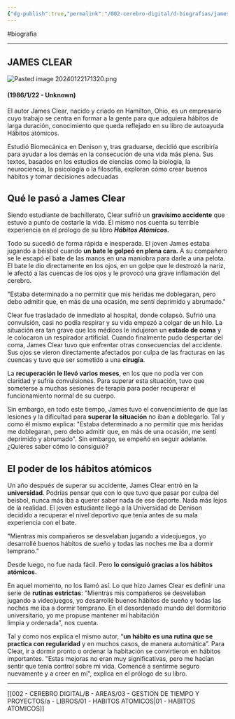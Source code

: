 ```yaml
---
{"dg-publish":true,"permalink":"/002-cerebro-digital/d-biografias/james-clear/"}
---
```


#biografia

---
## JAMES CLEAR
![Pasted image 20240122171320.png](/img/user/900%20-%20ANEXO/Pasted%20image%2020240122171320.png)
#### (1986/1/22 - Unknown)

El autor James Clear, nacido y criado en Hamilton, Ohio, es un empresario cuyo trabajo se centra en formar a la gente para que adquiera hábitos de larga duración, conocimiento que queda reflejado en su libro de autoayuda Hábitos atómicos.  
  
Estudió Biomecánica en Denison y, tras graduarse, decidió que escribiría para ayudar a los demás en la consecución de una vida más plena. Sus textos, basados en los estudios de ciencias como la biología, la neurociencia, la psicología o la filosofía, exploran cómo crear buenos hábitos y tomar decisiones adecuadas

## Qué le pasó a James Clear

Siendo estudiante de bachillerato, Clear sufrió un **gravísimo accidente** que estuvo a punto de costarle la vida. Él mismo nos cuenta su terrible experiencia en el prólogo de su libro **_Hábitos Atómicos._**

Todo su sucedió de forma rápida e inesperada. El joven James estaba jugando a béisbol cuando **un bate le golpeó en plena cara.** A su compañero se le escapó el bate de las manos en una maniobra para darle a una pelota. El bate le dio directamente en los ojos, en un golpe que le destrozó la nariz, le afectó a las cuencas de los ojos y le provocó una grave inflamación del cerebro.

"Estaba determinado a no permitir que mis heridas me doblegaran, pero debo admitir que, en más de una ocasión, me sentí deprimido y abrumado."

Clear fue trasladado de inmediato al hospital, donde colapsó. Sufrió una convulsión, casi no podía respirar y su vida empezó a colgar de un hilo. La situación era tan grave que los médicos le indujeron un **estado de coma** y le colocaron un respirador artificial. Cuando finalmente pudo despertar del coma, James Clear tuvo que enfrentar otras consecuencias del accidente. Sus ojos se vieron directamente afectados por culpa de las fracturas en las cuencas y tuvo que ser sometido a una **cirugía**.

La **recuperación le llevó varios meses**, en los que no podía ver con claridad y sufría convulsiones. Para superar esta situación, tuvo que someterse a muchas sesiones de terapia para poder recuperar el funcionamiento normal de su cuerpo.

Sin embargo, en todo este tiempo, James tuvo el convencimiento de que las lesiones y la dificultad para **superar la situación** no iban a doblegarlo. Tal y como él mismo explica: "Estaba determinado a no permitir que mis heridas me doblegaran, pero debo admitir que, en más de una ocasión, me sentí deprimido y abrumado". Sin embargo, se empeñó en seguir adelante. ¿Quieres saber cómo lo consiguió?

## El poder de los hábitos atómicos

Un año después de superar su accidente, James Clear entró en la **universidad**. Podrías pensar que con lo que tuvo que pasar por culpa del beisbol, nunca más iba a querer saber nada de ese deporte. Nada más lejos de la realidad. El joven estudiante llegó a la Universidad de Denison decidido a recuperar el nivel deportivo que tenía antes de su mala experiencia con el bate.

"Mientras mis compañeros se desvelaban jugando a videojuegos, yo desarrollé buenos hábitos de sueño y todas las noches me iba a dormir temprano."

Desde luego, no fue nada fácil. Pero **lo consiguió gracias a los hábitos atómicos.**

En aquel momento, no los llamó así. Lo que hizo James Clear es definir una serie de **rutinas estrictas**: "Mientras mis compañeros se desvelaban jugando a videojuegos, yo desarrollé buenos hábitos de sueño y todas las noches me iba a dormir temprano. En el desordenado mundo del dormitorio universitario, yo me propuse mantener mi habitación  
limpia y ordenada", nos cuenta. 

Tal y como nos explica el mismo autor, “**un hábito es una rutina que se practica con regularidad** y en muchos casos, de manera automática”. Para Clear, ir a dormir pronto o ordenar la habitación se convirtieron en hábitos importantes. "Estas mejoras no eran muy significativas, pero me hacían sentir que tenía control sobre mi vida. Comencé a sentirme seguro nuevamente y a creer en mí", explica en el prólogo de su libro.

---
[[002 - CEREBRO DIGITAL/B - AREAS/03 - GESTION DE TIEMPO Y PROYECTOS/a - LIBROS/01 - HABITOS ATOMICOS\|01 - HABITOS ATOMICOS]]